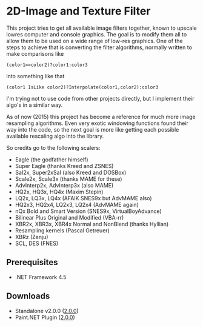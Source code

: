 2D-Image and Texture Filter
===========================
This project tries to get all available image filters together, known to upscale lowres computer and console graphics.
The goal is to modify them all to allow them to be used on a wide range of low-res graphics.
One of the steps to achieve that is converting the filter algorithms, normally written to make comparisons like

`(color1==color2)?color1:color3`

into something like that

`(color1 IsLike color2)?Interpolate(color1,color2):color3`

I'm trying not to use code from other projects directly, but I implement their algo's in a similar way.

As of now (2015) this project has become a reference for much more image resampling algorithms. Even very exotic windowing functions found their way into the code, so the next goal is more like getting each possible available rescaling algo into the library.

So credits go to the following scalers:
* Eagle (the godfather himself)
* Super Eagle (thanks Kreed and ZSNES)
* SaI2x, Super2xSaI (also Kreed and DOSBox)
* Scale2x, Scale3x (thanks MAME for these)
* AdvInterp2x, AdvInterp3x (also MAME)
* HQ2x, HQ3x, HQ4x (Maxim Stepin)
* LQ2x, LQ3x, LQ4x (AFAIK SNES9x but AdvMAME also)
* HQ2x3, HQ2x4, LQ2x3, LQ2x4 (AdvMAME again)
* nQx Bold and Smart Version (SNES9x, VirtualBoyAdvance)
* Bilinear Plus Original and Modified (VBA-rr)
* XBR2x, XBR3x, XBR4x Normal and NonBlend (thanks Hyllian)
* Resampling kernels (Pascal Getreuer)
* XBRz (Zenju)
* SCL, DES (FNES)

Prerequisites
-------------
* .NET Framework 4.5

Downloads
---------
* Standalone v2.0.0 ([2.0.0](https://github.com/Hawkynt/2dimagefilter/releases/download/2.0.0/Standalone.zip))
* Paint.NET Plugin ([2.0.0](https://github.com/Hawkynt/2dimagefilter/releases/download/2.0.0/PaintDotNetPlugin.zip))
